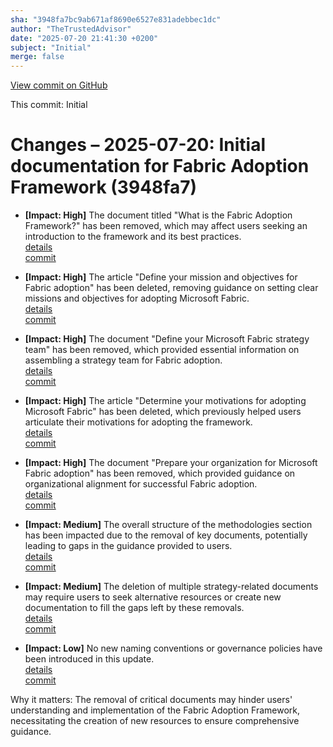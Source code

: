 ```yaml
---
sha: "3948fa7bc9ab671af8690e6527e831adebbec1dc"
author: "TheTrustedAdvisor"
date: "2025-07-20 21:41:30 +0200"
subject: "Initial"
merge: false
---
```


[View commit on GitHub](https://github.com/TheTrustedAdvisor/FabricAdoptionFramework/commit/3948fa7bc9ab671af8690e6527e831adebbec1dc)

This commit: Initial

# Changes – 2025-07-20: Initial documentation for Fabric Adoption Framework (3948fa7)

- **[Impact: High]** The document titled "What is the Fabric Adoption Framework?" has been removed, which may affect users seeking an introduction to the framework and its best practices.  
   [details](/docs/about/changes/2025-07-20-what-is-the-fabric-adoption-framework)  
   [commit](https://github.com/TheTrustedAdvisor/FabricAdoptionFramework/commit/3948fa7bc9ab671af8690e6527e831adebbec1dc)

- **[Impact: High]** The article "Define your mission and objectives for Fabric adoption" has been deleted, removing guidance on setting clear missions and objectives for adopting Microsoft Fabric.  
   [details](/docs/methodologies/1-strategy/changes/2025-07-20-define-your-mission-and-objectives)  
   [commit](https://github.com/TheTrustedAdvisor/FabricAdoptionFramework/commit/3948fa7bc9ab671af8690e6527e831adebbec1dc)

- **[Impact: High]** The document "Define your Microsoft Fabric strategy team" has been removed, which provided essential information on assembling a strategy team for Fabric adoption.  
   [details](/docs/methodologies/1-strategy/changes/2025-07-20-define-your-strategy-team)  
   [commit](https://github.com/TheTrustedAdvisor/FabricAdoptionFramework/commit/3948fa7bc9ab671af8690e6527e831adebbec1dc)

- **[Impact: High]** The article "Determine your motivations for adopting Microsoft Fabric" has been deleted, which previously helped users articulate their motivations for adopting the framework.  
   [details](/docs/methodologies/1-strategy/changes/2025-07-20-determine-your-motivations)  
   [commit](https://github.com/TheTrustedAdvisor/FabricAdoptionFramework/commit/3948fa7bc9ab671af8690e6527e831adebbec1dc)

- **[Impact: High]** The document "Prepare your organization for Microsoft Fabric adoption" has been removed, which provided guidance on organizational alignment for successful Fabric adoption.  
   [details](/docs/methodologies/1-strategy/changes/2025-07-20-prepare-your-organization)  
   [commit](https://github.com/TheTrustedAdvisor/FabricAdoptionFramework/commit/3948fa7bc9ab671af8690e6527e831adebbec1dc)

- **[Impact: Medium]** The overall structure of the methodologies section has been impacted due to the removal of key documents, potentially leading to gaps in the guidance provided to users.  
   [details](/docs/methodologies/1-strategy/changes/2025-07-20-overview)  
   [commit](https://github.com/TheTrustedAdvisor/FabricAdoptionFramework/commit/3948fa7bc9ab671af8690e6527e831adebbec1dc)

- **[Impact: Medium]** The deletion of multiple strategy-related documents may require users to seek alternative resources or create new documentation to fill the gaps left by these removals.  
   [details](/docs/methodologies/1-strategy/changes/2025-07-20-overview)  
   [commit](https://github.com/TheTrustedAdvisor/FabricAdoptionFramework/commit/3948fa7bc9ab671af8690e6527e831adebbec1dc)

- **[Impact: Low]** No new naming conventions or governance policies have been introduced in this update.  
   [details](/docs/about/changes/2025-07-20-no-naming-changes)  
   [commit](https://github.com/TheTrustedAdvisor/FabricAdoptionFramework/commit/3948fa7bc9ab671af8690e6527e831adebbec1dc)

Why it matters: The removal of critical documents may hinder users' understanding and implementation of the Fabric Adoption Framework, necessitating the creation of new resources to ensure comprehensive guidance.
